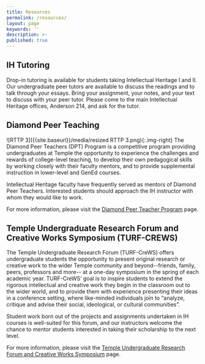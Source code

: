 ```yaml
---
title: Resources
permalink: /resources/
layout: page
keywords: ''
description: >-
published: true
---
```

## IH Tutoring
Drop-in tutoring is available for students taking Intellectual Heritage I and II. Our undergraduate peer tutors are available to discuss the readings and to talk through your essays. Bring your assignment, your notes, and your text to discuss with your peer tutor.  Please come to the main Intellectual Heritage offices, Anderson 214, and ask for the tutor. 

## Diamond Peer Teaching
![RTTP 3]({{site.baseurl}}/media/resized RTTP 3.png){:.img-right}
The Diamond Peer Teachers (DPT) Program is a competitive program providing undergraduates at Temple the opportunity to experience the challenges and rewards of college-level teaching, to develop their own pedagogical skills by working closely with their faculty mentors, and to provide supplemental instruction in lower-level and GenEd courses.

Intellectual Heritage faculty have frequently served as mentors of Diamond Peer Teachers. Interested students should approach the IH instructor with whom they would like to work. 

For more information, please visit the [Diamond Peer Teacher Program](http://www.temple.edu/vpus/opportunities/peerteacher.htm) page.

## Temple Undergraduate Research Forum and Creative Works Symposium (TURF-CREWS)

The Temple Undergraduate Research Forum (TURF-CreWS) offers undergraduate students the opportunity to present original research or creative work to the wider Temple community and beyond--friends, family, peers, professors and more-- at a one-day symposium in the spring of each academic year.  TURF-CreWS’ goal is to inspire students to extend the rigorous intellectual and creative work they begin in the classroom out to the wider world, and to provide them with experience presenting their ideas in a conference setting, where like-minded individuals join to “analyze, critique and advise their social, ideological, or cultural communities”. 

Student work born out of the projects and assignments undertaken in IH courses is well-suited for this forum, and our instructors welcome the chance to mentor students interested in taking their scholarship to the next level.

For more information, please visit the [Temple Undergraduate Research Forum and Creative Works Symposium](http://www.temple.edu/vpus/opportunities/TURF.htm) page.
